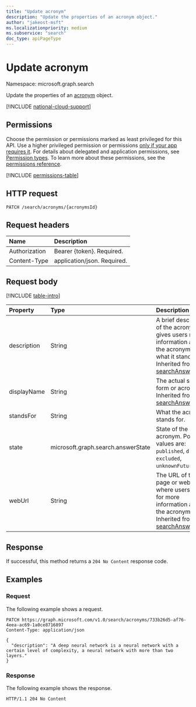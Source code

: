 ```yaml
---
title: "Update acronym"
description: "Update the properties of an acronym object."
author: "jakeost-msft"
ms.localizationpriority: medium
ms.subservice: "search"
doc_type: apiPageType
---
```


# Update acronym

Namespace: microsoft.graph.search

Update the properties of an [acronym](../resources/search-acronym.md) object.

[!INCLUDE [national-cloud-support](../../includes/global-only.md)]

## Permissions

Choose the permission or permissions marked as least privileged for this API. Use a higher privileged permission or permissions [only if your app requires it](/graph/permissions-overview#best-practices-for-using-microsoft-graph-permissions). For details about delegated and application permissions, see [Permission types](/graph/permissions-overview#permission-types). To learn more about these permissions, see the [permissions reference](/graph/permissions-reference).

<!-- { "blockType": "permissions", "name": "search_acronym_update" } -->
[!INCLUDE [permissions-table](../includes/permissions/search-acronym-update-permissions.md)]

## HTTP request

<!-- {
  "blockType": "ignored"
}
-->
``` http
PATCH /search/acronyms/{acronymsId}
```

## Request headers

|Name|Description|
|:---|:---|
|Authorization|Bearer {token}. Required.|
|Content-Type|application/json. Required.|

## Request body

[!INCLUDE [table-intro](../../includes/update-property-table-intro.md)]

|Property|Type|Description|
|:---|:---|:---|
|description|String|A brief description of the acronym that gives users more information about the acronym and what it stands for. Inherited from [searchAnswer](../resources/search-searchanswer.md).|
|displayName|String|The actual short form or acronym. Inherited from [searchAnswer](../resources/search-searchanswer.md).|
|standsFor|String|What the acronym stands for.|
|state|microsoft.graph.search.answerState|State of the acronym. Possible values are: `published`, `draft`, `excluded`, `unknownFutureValue`.|
|webUrl|String|The URL of the page or website where users can go for more information about the acronym. Inherited from [searchAnswer](../resources/search-searchanswer.md).|

## Response

If successful, this method returns a `204 No Content` response code.

## Examples

### Request

The following example shows a request.

<!-- {
  "blockType": "request",
  "name": "update_acronym"
}
-->
``` http
PATCH https://graph.microsoft.com/v1.0/search/acronyms/733b26d5-af76-4eea-ac69-1a0ce8716897
Content-Type: application/json

{
  "description": "A deep neural network is a neural network with a certain level of complexity, a neural network with more than two layers."
}
```


### Response

The following example shows the response.

<!-- {
  "blockType": "response",
  "truncated": true
}
-->
``` http
HTTP/1.1 204 No Content
```
